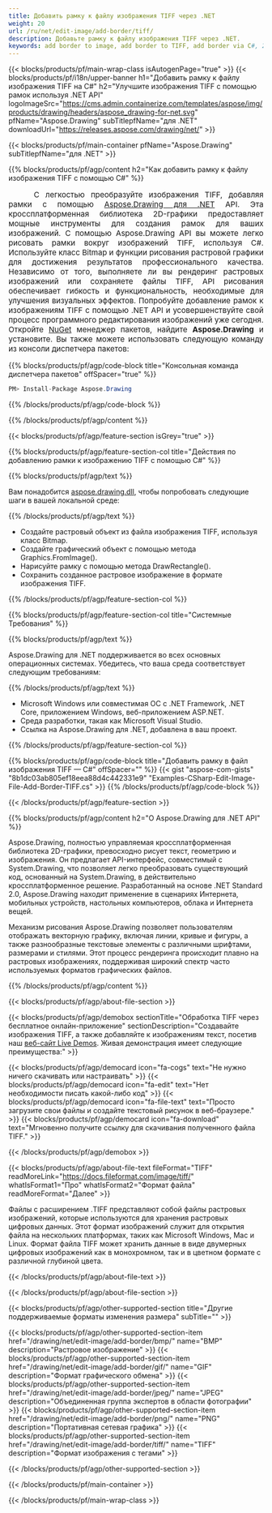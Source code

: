```yaml
---
title: Добавить рамку к файлу изображения TIFF через .NET
weight: 20
url: /ru/net/edit-image/add-border/tiff/
description: Добавьте рамку к файлу изображения TIFF через .NET.
keywords: add border to image, add border to TIFF, add border via C#, 2D graphics, drawing API, edit bitmap C#, Drawing для .NET, save bitmap, save TIFF image, cross-platform 2D graphic library, Bitmap class, raster graphics drawing, draw border, rendering raster images, TIFF image file
---
```


{{< blocks/products/pf/main-wrap-class isAutogenPage="true" >}}
{{< blocks/products/pf/i18n/upper-banner h1="Добавить рамку к файлу изображения TIFF на C#" h2="Улучшите изображения TIFF с помощью рамок используя .NET API" logoImageSrc="https://cms.admin.containerize.com/templates/aspose/img/products/drawing/headers/aspose_drawing-for-net.svg" pfName="Aspose.Drawing" subTitlepfName="для .NET" downloadUrl="https://releases.aspose.com/drawing/net/" >}}

{{< blocks/products/pf/main-container pfName="Aspose.Drawing" subTitlepfName="для .NET" >}}


{{% blocks/products/pf/agp/content h2="Как добавить рамку к файлу изображения TIFF с помощью C#" %}}

<p align="justify" style="text-indent:50px;font-size:15px;">
С легкостью преобразуйте изображения TIFF, добавляя рамки с помощью <a href="https://products.aspose.com/drawing/net">Aspose.Drawing для .NET</a> API. Эта кроссплатформенная библиотека 2D-графики предоставляет мощные инструменты для создания рамок для ваших изображений. С помощью Aspose.Drawing API вы можете легко рисовать рамки вокруг изображений TIFF, используя C#. Используйте класс Bitmap и функции рисования растровой графики для достижения результатов профессионального качества. Независимо от того, выполняете ли вы рендеринг растровых изображений или сохраняете файлы TIFF, API рисования обеспечивает гибкость и функциональность, необходимые для улучшения визуальных эффектов. Попробуйте добавление рамок к изображениям TIFF с помощью .NET API и усовершенствуйте свой процесс программного редактирования изображений уже сегодня. Откройте <a href="https://www.nuget.org/packages/aspose.drawing">NuGet</a> менеджер пакетов, найдите <b>Aspose.Drawing</b> и установите. Вы также можете использовать следующую команду из консоли диспетчера пакетов:</p>

{{% blocks/products/pf/agp/code-block title="Консольная команда диспетчера пакетов" offSpacer="true" %}}
```cs
PM> Install-Package Aspose.Drawing
```
{{% /blocks/products/pf/agp/code-block %}}

{{% /blocks/products/pf/agp/content %}}


{{< blocks/products/pf/agp/feature-section isGrey="true" >}}

{{% blocks/products/pf/agp/feature-section-col title="Действия по добавлению рамки к изображению TIFF с помощью C#" %}}

{{% blocks/products/pf/agp/text %}}

Вам понадобится [aspose.drawing.dll](https://downloads.aspose.com/drawing/net), чтобы попробовать следующие шаги в вашей локальной среде:

{{% /blocks/products/pf/agp/text %}}

+ Создайте растровый объект из файла изображения TIFF, используя класс Bitmap.
+ Создайте графический объект с помощью метода Graphics.FromImage().
+ Нарисуйте рамку с помощью метода DrawRectangle().
+ Сохранить созданное растровое изображение в формате изображения TIFF.

{{% /blocks/products/pf/agp/feature-section-col %}}

{{% blocks/products/pf/agp/feature-section-col title="Системные Требования" %}}

{{% blocks/products/pf/agp/text %}}

Aspose.Drawing для .NET поддерживается во всех основных операционных системах. Убедитесь, что ваша среда соответствует следующим требованиям:

{{% /blocks/products/pf/agp/text %}}

- Microsoft Windows или совместимая ОС с .NET Framework, .NET Core, приложением Windows, веб-приложением ASP.NET.
- Среда разработки, такая как Microsoft Visual Studio.
- Ссылка на Aspose.Drawing для .NET, добавлена в ваш проект.

{{% /blocks/products/pf/agp/feature-section-col %}}

{{% blocks/products/pf/agp/code-block title="Добавить рамку в файл изображения TIFF — C#" offSpacer="" %}}
{{< gist "aspose-com-gists" "8b1dc03ab805ef18eea88d4c442331e9" "Examples-CSharp-Edit-Image-File-Add-Border-TIFF.cs" >}}
{{% /blocks/products/pf/agp/code-block %}}

{{< /blocks/products/pf/agp/feature-section >}}


<!-- aboutfile Starts -->

{{% blocks/products/pf/agp/content h2="О Aspose.Drawing для .NET API" %}}

Aspose.Drawing, полностью управляемая кроссплатформенная библиотека 2D-графики, превосходно рисует текст, геометрию и изображения. Он предлагает API-интерфейс, совместимый с System.Drawing, что позволяет легко преобразовать существующий код, основанный на System.Drawing, в действительно кроссплатформенное решение. Разработанный на основе .NET Standard 2.0, Aspose.Drawing находит применение в сценариях Интернета, мобильных устройств, настольных компьютеров, облака и Интернета вещей.

Механизм рисования Aspose.Drawing позволяет пользователям отображать векторную графику, включая линии, кривые и фигуры, а также разнообразные текстовые элементы с различными шрифтами, размерами и стилями. Этот процесс рендеринга происходит плавно на растровых изображениях, поддерживая широкий спектр часто используемых форматов графических файлов.

{{% /blocks/products/pf/agp/content %}}


{{< blocks/products/pf/agp/about-file-section >}}

{{< blocks/products/pf/agp/demobox sectionTitle="Обработка TIFF через бесплатное онлайн-приложение" sectionDescription="Создавайте изображения TIFF, а также добавляйте к изображениям текст, посетив наш [веб-сайт Live Demos](https://products.aspose.app/drawing). Живая демонстрация имеет следующие преимущества:" >}}

{{< blocks/products/pf/agp/democard icon="fa-cogs" text="Не нужно ничего скачивать или настраивать" >}}
{{< blocks/products/pf/agp/democard icon="fa-edit" text="Нет необходимости писать какой-либо код" >}}
{{< blocks/products/pf/agp/democard icon="fa-file-text" text="Просто загрузите свои файлы и создайте текстовый рисунок в веб-браузере." >}}
{{< blocks/products/pf/agp/democard icon="fa-download" text="Мгновенно получите ссылку для скачивания полученного файла TIFF." >}}

{{< /blocks/products/pf/agp/demobox >}}

{{< blocks/products/pf/agp/about-file-text fileFormat="TIFF" readMoreLink="https://docs.fileformat.com/image/tiff/" whatIsFormat1="Про" whatIsFormat2="Формат файла" readMoreFormat="Далее" >}}

Файлы с расширением .TIFF представляют собой файлы растровых изображений, которые используются для хранения растровых цифровых данных. Этот формат изображений служит для открытия файла на нескольких платформах, таких как Microsoft Windows, Mac и Linux. Формат файла TIFF может хранить данные в виде двумерных цифровых изображений как в монохромном, так и в цветном формате с различной глубиной цвета.

{{< /blocks/products/pf/agp/about-file-text >}}

{{< /blocks/products/pf/agp/about-file-section >}}

<!-- aboutfile Ends -->


{{< blocks/products/pf/agp/other-supported-section title="Другие поддерживаемые форматы изменения размера" subTitle="" >}}

{{< blocks/products/pf/agp/other-supported-section-item href="/drawing/net/edit-image/add-border/bmp/" name="BMP" description="Растровое изображение" >}}
{{< blocks/products/pf/agp/other-supported-section-item href="/drawing/net/edit-image/add-border/gif/" name="GIF" description="Формат графического обмена" >}}
{{< blocks/products/pf/agp/other-supported-section-item href="/drawing/net/edit-image/add-border/jpeg/" name="JPEG" description="Объединенная группа экспертов в области фотографии" >}}
{{< blocks/products/pf/agp/other-supported-section-item href="/drawing/net/edit-image/add-border/png/" name="PNG" description="Портативная сетевая графика" >}}
{{< blocks/products/pf/agp/other-supported-section-item href="/drawing/net/edit-image/add-border/tiff/" name="TIFF" description="Формат изображения с тегами" >}}

{{< /blocks/products/pf/agp/other-supported-section >}}

{{< /blocks/products/pf/main-container >}}

{{< /blocks/products/pf/main-wrap-class >}}
